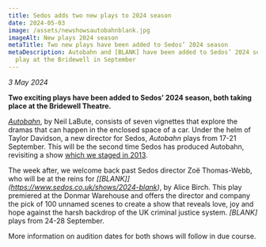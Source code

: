 ```yaml
---
title: Sedos adds two new plays to 2024 season
date: 2024-05-03
image: /assets/newshowsautobahnblank.jpg
imageAlt: New plays 2024 season
metaTitle: Two new plays have been added to Sedos’ 2024 season
metaDescription: Autobahn and [BLANK] have been added to Sedos’ 2024 season to
  play at the Bridewell in September
---
```

*3 May 2024*

**Two exciting plays have been added to Sedos’ 2024 season, both taking place at the Bridewell Theatre.**

*[Autobahn](https://www.sedos.co.uk/shows/2024-autobahn)*, by Neil LaBute, consists of seven vignettes that explore the dramas that can happen in the enclosed space of a car. Under the helm of Taylor Davidson, a new director for Sedos, *Autobahn* plays from 17-21 September. This will be the second time Sedos has produced Autobahn, revisiting a show [which we staged in 2013](https://www.sedos.co.uk/shows/2013-autobahn). 

The week after, we welcome back past Sedos director Zoë Thomas-Webb, who will be at the reins for *\[[BLANK]](https://www.sedos.co.uk/shows/2024-blank)*, by Alice Birch. This play premiered at the Donmar Warehouse and offers the director and company the pick of 100 unnamed scenes to create a show that reveals love, joy and hope against the harsh backdrop of the UK criminal justice system. *\[BLANK]* plays from 24-28 September.

More information on audition dates for both shows will follow in due course.
